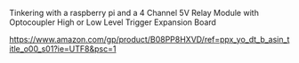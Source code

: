 Tinkering with a raspberry pi and a 4 Channel 5V Relay Module with Optocoupler High or Low Level Trigger Expansion Board

https://www.amazon.com/gp/product/B08PP8HXVD/ref=ppx_yo_dt_b_asin_title_o00_s01?ie=UTF8&psc=1

